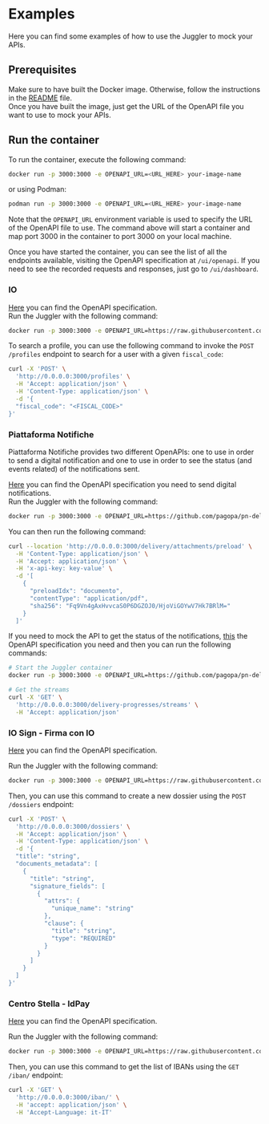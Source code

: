 # Examples
Here you can find some examples of how to use the Juggler to mock your APIs.

## Prerequisites
Make sure to have built the Docker image. Otherwise, follow the instructions in the [README](../../README.md#build-the-container-image) file.  
Once you have built the image, just get the URL of the OpenAPI file you want to use to mock your APIs.

## Run the container
To run the container, execute the following command:

``` sh
docker run -p 3000:3000 -e OPENAPI_URL=<URL_HERE> your-image-name
```
or using Podman:

``` sh
podman run -p 3000:3000 -e OPENAPI_URL=<URL_HERE> your-image-name 
```

Note that the `OPENAPI_URL` environment variable is used to specify the URL of the OpenAPI file to use.
The command above will start a container and map port 3000 in the container to port 3000 on your local machine.

Once you have started the container, you can see the list of all the endpoints available, visiting the OpenAPI specification at `/ui/openapi`.
If you need to see the recorded requests and responses, just go to `/ui/dashboard`.

### IO
[Here](https://raw.githubusercontent.com/pagopa/io-functions-services/50a116f/openapi/index.yaml) you can find the OpenAPI specification.  
Run the Juggler with the following command:
``` sh
docker run -p 3000:3000 -e OPENAPI_URL=https://raw.githubusercontent.com/pagopa/io-functions-services/50a116f/openapi/index.yaml your-image-name
```

To search a profile, you can use the following command to invoke the `POST /profiles` endpoint to search for a user with a given `fiscal_code`:

``` sh
curl -X 'POST' \
  'http://0.0.0.0:3000/profiles' \
  -H 'Accept: application/json' \
  -H 'Content-Type: application/json' \
  -d '{
  "fiscal_code": "<FISCAL_CODE>"
}'
```

### Piattaforma Notifiche
Piattaforma Notifiche provides two different OpenAPIs: one to use in order to send a digital notification and one to use 
in order to see the status (and events related) of the notifications sent.

[Here](https://github.com/pagopa/pn-delivery/raw/d499410/docs/openapi/api-external-b2b-pa-v1.yaml) you can find 
the OpenAPI specification you need to send digital notifications.  
Run the Juggler with the following command:
``` sh
docker run -p 3000:3000 -e OPENAPI_URL=https://github.com/pagopa/pn-delivery/raw/d499410/docs/openapi/api-external-b2b-pa-v1.yaml your-image-name
```

You can then run the following command:
``` sh
curl --location 'http://0.0.0.0:3000/delivery/attachments/preload' \
  -H 'Content-Type: application/json' \
  -H 'Accept: application/json' \
  -H 'x-api-key: key-value' \
  -d '[
    {
      "preloadIdx": "documento",
      "contentType": "application/pdf",
      "sha256": "Fq9Vn4gAxHvvcaS0P6DGZOJ0/HjoViGOYwV7Hk7BRlM="
    }
  ]'
```

If you need to mock the API to get the status of the notifications, [this](https://github.com/pagopa/pn-delivery-push/raw/a886f32/docs/openapi/api-external-b2b-webhook-v1.yaml) 
the OpenAPI specification you need and then you can run the following commands:

``` sh
# Start the Juggler container
docker run -p 3000:3000 -e OPENAPI_URL=https://github.com/pagopa/pn-delivery-push/raw/a886f32/docs/openapi/api-external-b2b-webhook-v1.yaml your-image-name

# Get the streams
curl -X 'GET' \
  'http://0.0.0.0:3000/delivery-progresses/streams' \
  -H 'Accept: application/json'
```

### IO Sign - Firma con IO
[Here](https://raw.githubusercontent.com/pagopa/io-sign/main/apps/io-func-sign-issuer/openapi.yaml) you can find the OpenAPI specification.

Run the Juggler with the following command:
``` sh
docker run -p 3000:3000 -e OPENAPI_URL=https://raw.githubusercontent.com/pagopa/io-sign/main/apps/io-func-sign-issuer/openapi.yaml your-image-name
```
Then, you can use this command to create a new dossier using the `POST /dossiers` endpoint:

``` sh
curl -X 'POST' \
  'http://0.0.0.0:3000/dossiers' \
  -H 'Accept: application/json' \
  -H 'Content-Type: application/json' \
  -d '{
  "title": "string",
  "documents_metadata": [
    {
      "title": "string",
      "signature_fields": [
        {
          "attrs": {
            "unique_name": "string"
          },
          "clause": {
            "title": "string",
            "type": "REQUIRED"
          }
        }
      ]
    }
  ]
}'
```

### Centro Stella - IdPay
[Here](https://raw.githubusercontent.com/pagopa/cstar-infrastructure/ad538ca81f397f4804b2e6ea15d3b03c89260e4f/src/domains/idpay-app/api/idpay_appio_full/openapi.appio.full.yml) you can find the OpenAPI specification.

Run the Juggler with the following command:
``` sh
docker run -p 3000:3000 -e OPENAPI_URL=https://raw.githubusercontent.com/pagopa/cstar-infrastructure/ad538ca81f397f4804b2e6ea15d3b03c89260e4f/src/domains/idpay-app/api/idpay_appio_full/openapi.appio.full.yml your-image-name
```
Then, you can use this command to get the list of IBANs using the `GET /iban/` endpoint:

``` sh
curl -X 'GET' \
  'http://0.0.0.0:3000/iban/' \
  -H 'accept: application/json' \
  -H 'Accept-Language: it-IT'
```
